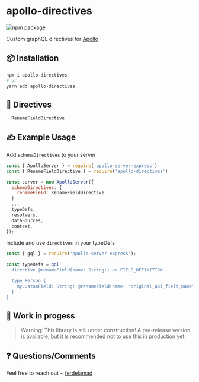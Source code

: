 # apollo-directives

![npm package](https://img.shields.io/badge/npm%20package-1.0.1-brightgreen.svg)

Custom graphQL directives for [Apollo](https://www.apollographql.com/)

## 📦 Installation

```bash
npm i apollo-directives
# or
yarn add apollo-directives
```

## 📙 Directives
```bash
  RenameFieldDirective
```

## ✍ Example Usage
Add `schemaDirectives` to your server
```js
const { ApolloServer } = require('apollo-server-express')
const { RenameFieldDirective } = require('apollo-directives')

const server = new ApolloServer({
  schemaDirectives: {
    renameField: RenameFieldDirective
  }
  ...
  typeDefs,
  resolvers,
  dataSources,
  context,
});
```
Include and use `directives` in your typeDefs
```js
const { gql } = require('apollo-server-express');

const typeDefs = gql`
  directive @renameField(name: String!) on FIELD_DEFINITION

  type Person {
    myCustomField: String! @renameField(name: "original_api_field_name")
  }
}
```
## 👷 Work in progess

> Warning: This library is still under construction! A pre-release version is available, but it is recommended not to use this in production yet.

## ❓ Questions/Comments
Feel free to reach out ~ [ferdelamad](https://twitter.com/fullhackdev)
